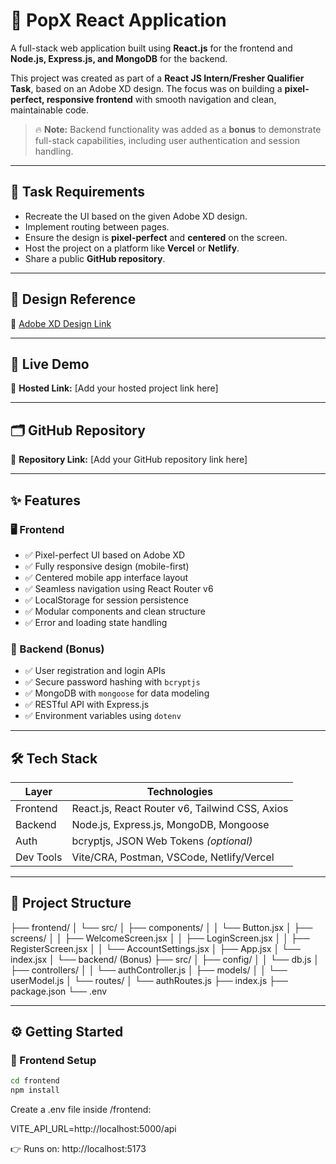 # 🧩 PopX React Application

A full-stack web application built using **React.js** for the frontend and **Node.js, Express.js, and MongoDB** for the backend.

This project was created as part of a **React JS Intern/Fresher Qualifier Task**, based on an Adobe XD design. The focus was on building a **pixel-perfect, responsive frontend** with smooth navigation and clean, maintainable code.

> 🔥 **Note:** Backend functionality was added as a **bonus** to demonstrate full-stack capabilities, including user authentication and session handling.

---

## 📌 Task Requirements

- Recreate the UI based on the given Adobe XD design.
- Implement routing between pages.
- Ensure the design is **pixel-perfect** and **centered** on the screen.
- Host the project on a platform like **Vercel** or **Netlify**.
- Share a public **GitHub repository**.

---

## 🎨 Design Reference

🔗 [Adobe XD Design Link](https://xd.adobe.com/view/b68eea25-003d-4a5d-8fdd-d463eeb20b32-e3dd)

---

## 🚀 Live Demo

🔗 **Hosted Link:** [Add your hosted project link here]

---

## 🗂️ GitHub Repository

🔗 **Repository Link:** [Add your GitHub repository link here]

---

## ✨ Features

### 🖥️ Frontend

- ✅ Pixel-perfect UI based on Adobe XD
- ✅ Fully responsive design (mobile-first)
- ✅ Centered mobile app interface layout
- ✅ Seamless navigation using React Router v6
- ✅ LocalStorage for session persistence
- ✅ Modular components and clean structure
- ✅ Error and loading state handling

### 🔐 Backend (Bonus)

- ✅ User registration and login APIs
- ✅ Secure password hashing with `bcryptjs`
- ✅ MongoDB with `mongoose` for data modeling
- ✅ RESTful API with Express.js
- ✅ Environment variables using `dotenv`

---

## 🛠️ Tech Stack

| Layer     | Technologies                                   |
| --------- | ---------------------------------------------- |
| Frontend  | React.js, React Router v6, Tailwind CSS, Axios |
| Backend   | Node.js, Express.js, MongoDB, Mongoose         |
| Auth      | bcryptjs, JSON Web Tokens _(optional)_         |
| Dev Tools | Vite/CRA, Postman, VSCode, Netlify/Vercel      |

---

## 📁 Project Structure

├── frontend/
│ └── src/
│ ├── components/
│ │ └── Button.jsx
│ ├── screens/
│ │ ├── WelcomeScreen.jsx
│ │ ├── LoginScreen.jsx
│ │ ├── RegisterScreen.jsx
│ │ └── AccountSettings.jsx
│ ├── App.jsx
│ └── index.jsx
│
└── backend/ (Bonus)
├── src/
│ ├── config/
│ │ └── db.js
│ ├── controllers/
│ │ └── authController.js
│ ├── models/
│ │ └── userModel.js
│ └── routes/
│ └── authRoutes.js
├── index.js
├── package.json
└── .env

---

## ⚙️ Getting Started

### 🔧 Frontend Setup

```bash
cd frontend
npm install
```

Create a .env file inside /frontend:

VITE_API_URL=http://localhost:5000/api

👉 Runs on: http://localhost:5173
